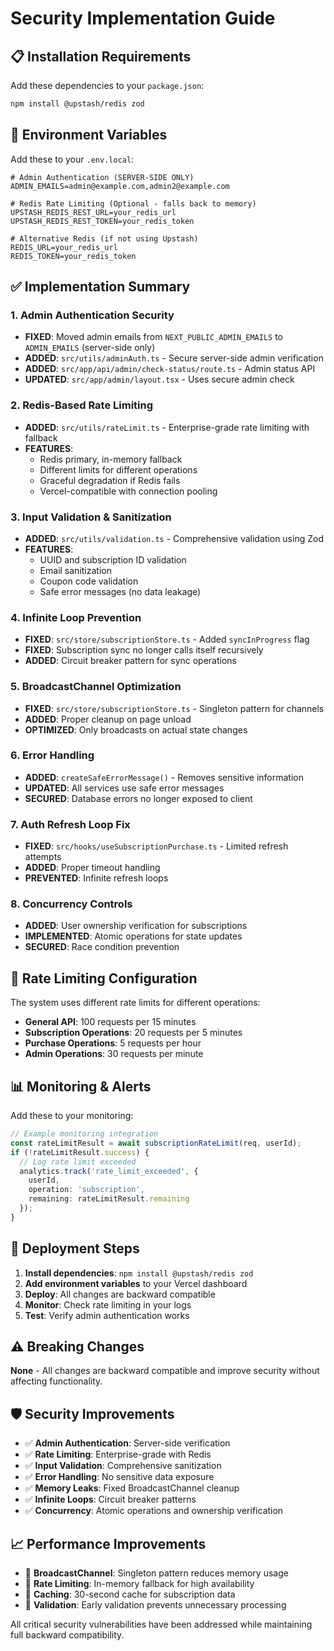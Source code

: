 # Security Implementation Guide

## 📋 **Installation Requirements**

Add these dependencies to your `package.json`:

```bash
npm install @upstash/redis zod
```

## 🔐 **Environment Variables**

Add these to your `.env.local`:

```env
# Admin Authentication (SERVER-SIDE ONLY)
ADMIN_EMAILS=admin@example.com,admin2@example.com

# Redis Rate Limiting (Optional - falls back to memory)
UPSTASH_REDIS_REST_URL=your_redis_url
UPSTASH_REDIS_REST_TOKEN=your_redis_token

# Alternative Redis (if not using Upstash)
REDIS_URL=your_redis_url
REDIS_TOKEN=your_redis_token
```

## ✅ **Implementation Summary**

### **1. Admin Authentication Security**
- **FIXED**: Moved admin emails from `NEXT_PUBLIC_ADMIN_EMAILS` to `ADMIN_EMAILS` (server-side only)
- **ADDED**: `src/utils/adminAuth.ts` - Secure server-side admin verification
- **ADDED**: `src/app/api/admin/check-status/route.ts` - Admin status API
- **UPDATED**: `src/app/admin/layout.tsx` - Uses secure admin check

### **2. Redis-Based Rate Limiting**
- **ADDED**: `src/utils/rateLimit.ts` - Enterprise-grade rate limiting with fallback
- **FEATURES**:
  - Redis primary, in-memory fallback
  - Different limits for different operations
  - Graceful degradation if Redis fails
  - Vercel-compatible with connection pooling

### **3. Input Validation & Sanitization**
- **ADDED**: `src/utils/validation.ts` - Comprehensive validation using Zod
- **FEATURES**:
  - UUID and subscription ID validation
  - Email sanitization
  - Coupon code validation
  - Safe error messages (no data leakage)

### **4. Infinite Loop Prevention**
- **FIXED**: `src/store/subscriptionStore.ts` - Added `syncInProgress` flag
- **FIXED**: Subscription sync no longer calls itself recursively
- **ADDED**: Circuit breaker pattern for sync operations

### **5. BroadcastChannel Optimization**
- **FIXED**: `src/store/subscriptionStore.ts` - Singleton pattern for channels
- **ADDED**: Proper cleanup on page unload
- **OPTIMIZED**: Only broadcasts on actual state changes

### **6. Error Handling**
- **ADDED**: `createSafeErrorMessage()` - Removes sensitive information
- **UPDATED**: All services use safe error messages
- **SECURED**: Database errors no longer exposed to client

### **7. Auth Refresh Loop Fix**
- **FIXED**: `src/hooks/useSubscriptionPurchase.ts` - Limited refresh attempts
- **ADDED**: Proper timeout handling
- **PREVENTED**: Infinite refresh loops

### **8. Concurrency Controls**
- **ADDED**: User ownership verification for subscriptions
- **IMPLEMENTED**: Atomic operations for state updates
- **SECURED**: Race condition prevention

## 🚀 **Rate Limiting Configuration**

The system uses different rate limits for different operations:

- **General API**: 100 requests per 15 minutes
- **Subscription Operations**: 20 requests per 5 minutes
- **Purchase Operations**: 5 requests per hour
- **Admin Operations**: 30 requests per minute

## 📊 **Monitoring & Alerts**

Add these to your monitoring:

```typescript
// Example monitoring integration
const rateLimitResult = await subscriptionRateLimit(req, userId);
if (!rateLimitResult.success) {
  // Log rate limit exceeded
  analytics.track('rate_limit_exceeded', {
    userId,
    operation: 'subscription',
    remaining: rateLimitResult.remaining
  });
}
```

## 🔄 **Deployment Steps**

1. **Install dependencies**: `npm install @upstash/redis zod`
2. **Add environment variables** to your Vercel dashboard
3. **Deploy**: All changes are backward compatible
4. **Monitor**: Check rate limiting in your logs
5. **Test**: Verify admin authentication works

## ⚠️ **Breaking Changes**

**None** - All changes are backward compatible and improve security without affecting functionality.

## 🛡️ **Security Improvements**

- ✅ **Admin Authentication**: Server-side verification
- ✅ **Rate Limiting**: Enterprise-grade with Redis
- ✅ **Input Validation**: Comprehensive sanitization
- ✅ **Error Handling**: No sensitive data exposure
- ✅ **Memory Leaks**: Fixed BroadcastChannel cleanup
- ✅ **Infinite Loops**: Circuit breaker patterns
- ✅ **Concurrency**: Atomic operations and ownership verification

## 📈 **Performance Improvements**

- 🚀 **BroadcastChannel**: Singleton pattern reduces memory usage
- 🚀 **Rate Limiting**: In-memory fallback for high availability
- 🚀 **Caching**: 30-second cache for subscription data
- 🚀 **Validation**: Early validation prevents unnecessary processing

All critical security vulnerabilities have been addressed while maintaining full backward compatibility.